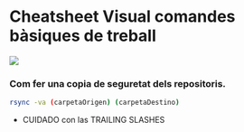 
# Cheatsheet Visual comandes bàsiques de treball


![](gitcheat.png)


### Com fer una copia de seguretat dels repositoris.


```bash
rsync -va (carpetaOrigen) (carpetaDestino)
```

- CUIDADO con las TRAILING SLASHES


